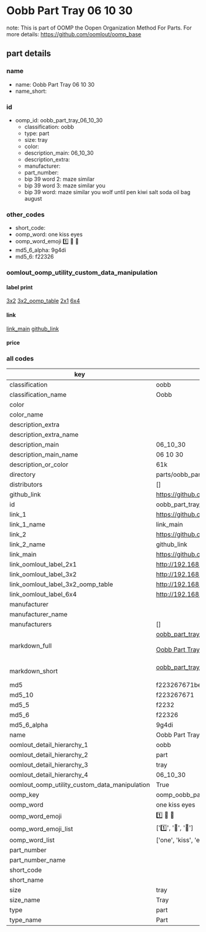 # Oobb Part Tray 06 10 30  

note: This is part of OOMP the Oopen Organization Method For Parts. For more details: https://github.com/oomlout/oomp_base

##  part details





### name
* name: Oobb Part Tray 06 10 30
* name_short: 
### id
* oomp_id: oobb_part_tray_06_10_30
  * classification: oobb
  * type: part
  * size: tray
  * color: 
  * description_main: 06_10_30
  * description_extra: 
  * manufacturer: 
  * part_number: 
  * bip 39 word 2: maze similar
  * bip 39 word 3: maze similar you
  * bip 39 word: maze similar you wolf until pen kiwi salt soda oil bag august

### other_codes
* short_code: 
* oomp_word: one kiss eyes
* oomp_word_emoji :one: :kiss: :eyes:
* md5_6_alpha: 9g4di
* md5_6: f22326






### oomlout_oomp_utility_custom_data_manipulation
#### label print
[3x2](http://192.168.1.245:1112/?label=oomp%209g4di)
[3x2_oomp_table](http://192.168.1.107:1112/?label=oomp%209g4di)
[2x1](http://192.168.1.242:1112/?label=oomp%209g4di)
[6x4](http://192.168.1.55:1112/?label=oomp%209g4di)    

#### link

[link_main](https://github.com/oomlout/oomlout_oomp_current_version_messy/tree/main/parts/oobb_part_tray_06_10_30) [github_link](https://github.com/oomlout/oomlout_oomp_part_src/tree/main/parts/oobb_part_tray_06_10_30)                             

#### price







### all codes 
| key | value |  
| --- | --- |  
| classification | oobb |  
| classification_name | Oobb |  
| color |  |  
| color_name |  |  
| description_extra |  |  
| description_extra_name |  |  
| description_main | 06_10_30 |  
| description_main_name | 06 10 30 |  
| description_or_color | 61k |  
| directory | parts/oobb_part_tray_06_10_30 |  
| distributors | [] |  
| github_link | https://github.com/oomlout/oomlout_oomp_part_src/tree/main/parts/oobb_part_tray_06_10_30 |  
| id | oobb_part_tray_06_10_30 |  
| link_1 | https://github.com/oomlout/oomlout_oomp_current_version_messy/tree/main/parts/oobb_part_tray_06_10_30 |  
| link_1_name | link_main |  
| link_2 | https://github.com/oomlout/oomlout_oomp_part_src/tree/main/parts/oobb_part_tray_06_10_30 |  
| link_2_name | github_link |  
| link_main | https://github.com/oomlout/oomlout_oomp_current_version_messy/tree/main/parts/oobb_part_tray_06_10_30 |  
| link_oomlout_label_2x1 | http://192.168.1.242:1112/?label=oomp%209g4di |  
| link_oomlout_label_3x2 | http://192.168.1.245:1112/?label=oomp%209g4di |  
| link_oomlout_label_3x2_oomp_table | http://192.168.1.107:1112/?label=oomp%209g4di |  
| link_oomlout_label_6x4 | http://192.168.1.55:1112/?label=oomp%209g4di |  
| manufacturer |  |  
| manufacturer_name |  |  
| manufacturers | [] |  
| markdown_full | [oobb_part_tray_06_10_30](https://github.com/oomlout/oomlout_oomp_current_version_messy/tree/main/parts/oobb_part_tray_06_10_30)<br>[](https://github.com/oomlout/oomlout_oomp_current_version_messy/tree/main/parts/oobb_part_tray_06_10_30)<br>[Oobb Part Tray 06 10 30](https://github.com/oomlout/oomlout_oomp_current_version_messy/tree/main/parts/oobb_part_tray_06_10_30)<br><br> |  
| markdown_short | [oobb_part_tray_06_10_30](https://github.com/oomlout/oomlout_oomp_current_version_messy/tree/main/parts/oobb_part_tray_06_10_30)<br><br> |  
| md5 | f223267671beaf6e89f71fcdfe723c4c |  
| md5_10 | f223267671 |  
| md5_5 | f2232 |  
| md5_6 | f22326 |  
| md5_6_alpha | 9g4di |  
| name | Oobb Part Tray 06 10 30 |  
| oomlout_detail_hierarchy_1 | oobb |  
| oomlout_detail_hierarchy_2 | part |  
| oomlout_detail_hierarchy_3 | tray |  
| oomlout_detail_hierarchy_4 | 06_10_30 |  
| oomlout_oomp_utility_custom_data_manipulation | True |  
| oomp_key | oomp_oobb_part_tray_06_10_30 |  
| oomp_word | one kiss eyes |  
| oomp_word_emoji | :one: :kiss: :eyes: |  
| oomp_word_emoji_list | [':one:', ':kiss:', ':eyes:'] |  
| oomp_word_list | ['one', 'kiss', 'eyes'] |  
| part_number |  |  
| part_number_name |  |  
| short_code |  |  
| short_name |  |  
| size | tray |  
| size_name | Tray |  
| type | part |  
| type_name | Part |  
